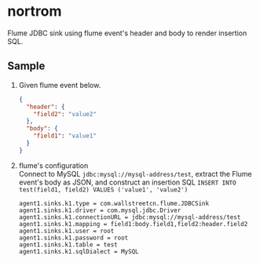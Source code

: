 # nortrom
Flume JDBC sink using flume event's header and body to render insertion SQL.

## Sample

1. Given flume event below.
    ```json
    {
      "header": {
        "field2": "value2"
      },
      "body": {
        "field1": "value1"
      }
    }
    ```

2. flume's configuration  
Connect to MySQL `jdbc:mysql://mysql-address/test`, extract the Flume event's body
as JSON, and construct an insertion SQL `INSERT INTO test(field1, field2) VALUES ('value1', 'value2')`
    ```properties
    agent1.sinks.k1.type = com.wallstreetcn.flume.JDBCSink
    agent1.sinks.k1.driver = com.mysql.jdbc.Driver
    agent1.sinks.k1.connectionURL = jdbc:mysql://mysql-address/test
    agent1.sinks.k1.mapping = field1:body.field1,field2:header.field2
    agent1.sinks.k1.user = root
    agent1.sinks.k1.password = root
    agent1.sinks.k1.table = test
    agent1.sinks.k1.sqlDialect = MySQL
    ```
